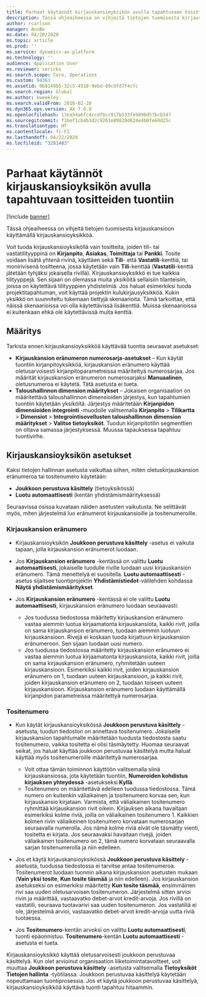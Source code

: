 ```yaml
---
title: Parhaat käytännöt kirjauskansioyksikön avulla tapahtuvaan tositteiden tuontiin
description: Tässä ohjeaiheessa on vihjeitä tietojen tuomisesta kirjauskansioon käyttämällä kirjauskansioyksikköä.
author: rcarlson
manager: AnnBe
ms.date: 04/20/2020
ms.topic: article
ms.prod: ''
ms.service: dynamics-ax-platform
ms.technology: ''
audience: Application User
ms.reviewer: sericks
ms.search.scope: Core, Operations
ms.custom: 94363
ms.assetid: 0b8149b5-32c5-4518-9ebd-09c9fd7f4cfc
ms.search.region: Global
ms.author: kweekley
ms.search.validFrom: 2016-02-28
ms.dyn365.ops.version: AX 7.0.0
ms.openlocfilehash: 13ea54a6fc4ccdfbcc917b533fe9896d57bcb347
ms.sourcegitcommit: f1bef1cb4b3d2c9261e89820d624e4b0fe60d25c
ms.translationtype: HT
ms.contentlocale: fi-FI
ms.lasthandoff: 04/22/2020
ms.locfileid: "3281483"
---
```

# <a name="best-practices-for-importing-vouchers-by-using-the-general-journal-entity"></a>Parhaat käytännöt kirjauskansioyksikön avulla tapahtuvaan tositteiden tuontiin

[!include [banner](../includes/banner.md)]

Tässä ohjeaiheessa on vihjeitä tietojen tuomisesta kirjauskansioon käyttämällä kirjauskansioyksikköä.

Voit tuoda kirjauskansioyksiköllä vain tositteita, joiden tili- tai vastatilityyppinä on **Kirjanpito**, **Asiakas**, **Toimittaja** tai **Pankki**. Tosite voidaan lisätä yhtenä rivinä, käyttäen sekä **Tili**- että **Vastatili**-kenttiä, tai monirivisenä tositteena, jossa käytetään vain **Tili**-kenttää (**Vastatili**-kenttä jätetään tyhjäksi jokaisella rivillä). Kirjauskansioyksikkö ei tue kaikkia tilityyppejä. Sen sijaan on olemassa muita yksiköitä sellaisiin tilanteisiin, joissa on käytettävä tilityyppien yhdistelmiä. Jos haluat esimerkiksi tuoda projektitapahtuman, voit käyttää projektin kulukirjausyksikköä. Kukin yksikkö on suunniteltu tukemaan tiettyjä skenaarioita. Tämä tarkoittaa, että näissä skenaarioissa voi olla käytettävissä lisäkenttiä. Muissa skenaarioissa ei kuitenkaan ehkä ole käytettävissä muita kenttiä.

## <a name="setup"></a>Määritys
Tarkista ennen kirjauskansioyksikköä käyttävää tuontia seuraavat asetukset:

- **Kirjauskansion eränumeron numerosarja-asetukset** – Kun käytät tuontiin kirjanpitoyksikköä, kirjauskansion eränumero käyttää oletusarvoisesti kirjanpitoparametreissa määritettyä numerosarjaa. Jos määrität kirjauskansion eränumeron numerosarjaksi **Manuaalinen**, oletusnumeroa ei käytetä. Tätä asetusta ei tueta.
- **Taloushallinnon dimension määritykset** – Jokaisen organisaation on määritettävä taloushallinnon dimensioiden järjestys, kun tapahtumien tuontiin käytetään yksiköitä. Järjestys määritetään **Kirjanpidon dimensioiden integrointi** -muodolle valitsemalla **Kirjanpito** &gt; **Tilikartta** &gt; **Dimensiot** &gt; **Integrointisovellusten taloushallinnon dimension määritykset** &gt; **Valitse tietoyksiköt**. Tuodun kirjanpitotilin segmenttien on oltava samassa järjestyksessä. Muussa tapauksessa tapahtuu tuontivirhe.

## <a name="general-journal-entity-setup"></a>Kirjauskansioyksikön asetukset
Kaksi tietojen hallinnan asetusta vaikuttaa siihen, miten oletuskirjauskansion eränumeroa tai tositenumero käytetään:

- **Joukkoon perustuva käsittely** (tietoyksikössä)
- **Luotu automaattisesti** (kentän yhdistämismäärityksessä)

Seuraavissa osissa kuvataan näiden asetusten vaikutusta. Ne selittävät myös, miten järjestelmä luo eränumerot kirjauskansioille ja tositenumeroille.

### <a name="journal-batch-number"></a>Kirjauskansion eränumero

- Kirjauskansioyksikön **Joukkoon perustuva käsittely** -asetus ei vaikuta tapaan, jolla kirjauskansion eränumerot luodaan.
- Jos **Kirjauskansion eränumero** -kentässä on valittu **Luotu automaattisesti**, jokaiselle tuodulle riville luodaan uusi kirjauskansion eränumero. Tämä menettelyä ei suositella. **Luotu automaattisesti** -asetus sijaitsee tuontiprojektin **Yhdistämistiedot**-välilehden kohdassa **Näytä yhdistämismääritykset**.
- Jos **Kirjauskansion eränumero** -kentässä ei ole valittu **Luotu automaattisesti**, kirjauskansion eränumero luodaan seuraavasti:

    - Jos tuodussa tiedostossa määritetty kirjauskansion eränumero vastaa aiemmin luotua kirjaamatonta kirjauskansiota, kaikki rivit, joilla on sama kirjauskansion eränumero, tuodaan aiemmin luotuun kirjauskansioon. Rivejä ei koskaan tuoda kirjattuun kirjauskansion eränumeroon. Sen sijaan luodaan uusi numero.
    - Jos tuodussa tiedostossa määritetty kirjauskansion eränumero ei vastaa aiemmin luotua kirjaamatonta kirjauskansiota, kaikki rivit, joilla on sama kirjauskansion eränumero, ryhmitetään uuteen kirjauskansioon. Esimerkiksi kaikki rivit, joiden kirjauskansion eränumero on 1, tuodaan uuteen kirjauskansioon, ja kaikki rivit, joiden kirjauskansion eränumero on 2, tuodaan toiseen uuteen kirjauskansioon. Kirjauskansion eränumero luodaan käyttämällä kirjanpidon parametreissa määritettyä numerosarjaa.

### <a name="voucher-number"></a>Tositenumero

- Kun käytät kirjauskansioyksikössä **Joukkoon perustuva käsittely** -asetusta, tuodun tiedoston on annettava tositenumero. Jokaiselle kirjauskansion tapahtumalle määritetään tuodusta tiedostosta saatu tositenumero, vaikka tositetta ei olisi täsmäytetty. Huomaa seuraavat seikat, jos haluat käyttää joukkoon perustuvaa käsittelyä mutta haluat käyttää myös tositenumeroille määritettyä numerosarjaa.

    - Voit ottaa tämän toiminnon käyttöön valitsemalla siinä kirjauskansiossa, jota käytetään tuontiin, **Numeroiden kohdistus kirjauksen yhteydessä** -asetukseksi **Kyllä**.
    - Tositenumero on määritettävä edelleen tuodussa tiedostossa. Tämä numero on kuitenkin väliaikainen ja tositenumero korvaa sen, kun kirjauskansio kirjataan. Varmista, että väliaikainen tositenumero ryhmittää kirjauskansion rivit oikein. Kirjauksen aikana havaitaan esimerkiksi kolme riviä, joilla on väliaikainen tositenumero 1. Kaikkien kolmen rivin väliaikeinen tositenumero korvataan numerosarjan seuraavalla numerolla. Jos nämä kolme riviä eivät ole täsmätty vienti, tositetta ei kirjata. Jos seuraavaksi havaitaan rivejä, joiden väliaikainen tositenumero on 2, tämä numero korvataan seuraavalla sarjan tositenumerolla ja niin edelleen.

- Jos et käytä kirjauskansioyksikössä **Joukkoon perustuva käsittely** -asetusta, tuodussa tiedostossa ei tarvitse antaa tositenumeroa. Tositenumerot luodaan tuonnin aikana kirjauskansion asetusten mukaan (**Vain yksi tosite**, **Kun tosite täsmää** ja niin edelleen). Jos kirjauskansion asetukseksi on esimerkiksi määritetty **Kun tosite täsmää**, ensimmäinen rivi saa uuden oletusarvoisen tositenumeron. Järjestelmä sitten arvioi rivin ja määrittää, vastaavatko debet-arvot kredit-arvoja. Jos rivillä on vastatili, seuraava tuotavarivi saa uuden tositenumeron. Jos vastatiliä ei ole, järjestelmä arvioi, vastaavatko debet-arvot kredit-arvoja uutta riviä tuotaessa.
- Jos **Tositenumero**-kentän arvoksi on valittu **Luotu automaattisesti**, tuonti epäonnistuu. **Tositenumero**-kentän **Luotu automaattisesti** -asetusta ei tueta.

Kirjauskansioyksikkö käyttää oletusarvoisesti joukkoon perustuvaa käsittelyä. Kun olet arvioinut organisaation liiketoimintatavoitteet, voit muuttaa **Joukkoon perustuva käsittely** -asetusta valitsemalla **Tietoyksiköt** **Tietojen hallinta** -työtilassa. Joukkoon perustuvaa käsittelyä käytetään nopeuttamaan tuontiprosessia. Jos et käytä joukkoon perustuvaa käsittelyä, kirjauskansioyksikköä käyttävä tuonti tapahtuu hitaammin.
